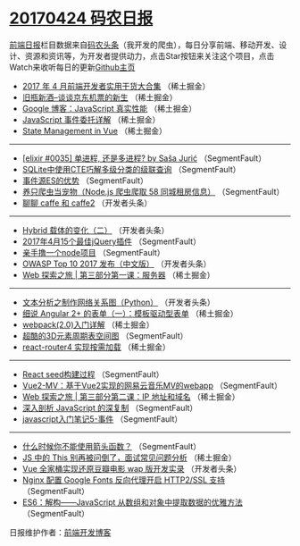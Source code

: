 # [20170424 码农日报](http://hao.caibaojian.com/date/2017/04/24)

[前端日报](http://caibaojian.com/c/news)栏目数据来自[码农头条](http://hao.caibaojian.com/)（我开发的爬虫），每日分享前端、移动开发、设计、资源和资讯等，为开发者提供动力，点击Star按钮来关注这个项目，点击Watch来收听每日的更新[Github主页](https://github.com/kujian/frontendDaily)
* [2017 年 4 月前端开发者实用干货大合集](http://hao.caibaojian.com/35806.html) （稀土掘金）
* [旧瓶新酒–谈谈京东机票的新生](http://hao.caibaojian.com/35801.html) （稀土掘金）
* [Google 博客：JavaScript 真实性能](http://hao.caibaojian.com/35802.html) （稀土掘金）
* [JavaScript 事件委托详解](http://hao.caibaojian.com/35804.html) （稀土掘金）
* [State Management in Vue](http://hao.caibaojian.com/35805.html) （稀土掘金）

***
* [[elixir #0035] 单进程, 还是多进程?    by  Saša Jurić](http://hao.caibaojian.com/35837.html) （SegmentFault）
* [SQLite中使用CTE巧解多级分类的级联查询](http://hao.caibaojian.com/35746.html) （SegmentFault）
* [事件源ES的优势](http://hao.caibaojian.com/35835.html) （SegmentFault）
* [养只爬虫当宠物（Node.js 爬虫爬取 58 同城租房信息）](http://hao.caibaojian.com/35836.html) （SegmentFault）
* [聊聊 caffe 和 caffe2](http://hao.caibaojian.com/35861.html) （开发者头条）

***
* [Hybrid 载体的变化（二）](http://hao.caibaojian.com/35862.html) （开发者头条）
* [2017年4月15个最佳jQuery插件](http://hao.caibaojian.com/35763.html) （SegmentFault）
* [亲手撸一个node项目](http://hao.caibaojian.com/35831.html) （SegmentFault）
* [OWASP Top 10 2017 发布（中文版）](http://hao.caibaojian.com/35865.html) （开发者头条）
* [Web 探索之旅 | 第三部分第一课：服务器](http://hao.caibaojian.com/35799.html) （稀土掘金）

***
* [文本分析之制作网络关系图（Python）](http://hao.caibaojian.com/35857.html) （开发者头条）
* [细说 Angular 2+ 的表单（一）：模板驱动型表单](http://hao.caibaojian.com/35800.html) （稀土掘金）
* [webpack(2.0)入门详解](http://hao.caibaojian.com/35803.html) （稀土掘金）
* [超酷的3D元素周期表空间图](http://hao.caibaojian.com/35760.html) （SegmentFault）
* [react-router4 实现按需加载](http://hao.caibaojian.com/35793.html) （稀土掘金）

***
* [React seed构建过程](http://hao.caibaojian.com/35750.html) （SegmentFault）
* [Vue2-MV：基于Vue2实现的网易云音乐MV的webapp](http://hao.caibaojian.com/35762.html) （SegmentFault）
* [Web 探索之旅 | 第三部分第二课：IP 地址和域名](http://hao.caibaojian.com/35796.html) （稀土掘金）
* [深入剖析 JavaScript 的深复制](http://hao.caibaojian.com/35764.html) （SegmentFault）
* [javascript入门笔记5-事件](http://hao.caibaojian.com/35765.html) （SegmentFault）

***
* [什么时候你不能使用箭头函数？](http://hao.caibaojian.com/35744.html) （SegmentFault）
* [JS 中的 This 别再被问倒了，面试常见问题分析](http://hao.caibaojian.com/35798.html) （稀土掘金）
* [Vue 全家桶实现还原豆瓣电影 wap 版开发实录](http://hao.caibaojian.com/35845.html) （开发者头条）
* [Nginx 配置 Google Fonts 反向代理开启 HTTP2/SSL 支持](http://hao.caibaojian.com/35755.html) （SegmentFault）
* [ES6：解构——JavaScript 从数组和对象中提取数据的优雅方法](http://hao.caibaojian.com/35822.html) （SegmentFault）

日报维护作者：[前端开发博客](http://caibaojian.com/) 